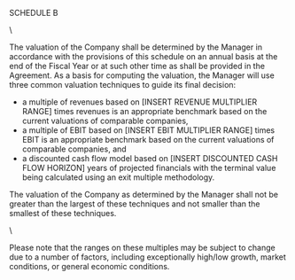 SCHEDULE B

\

The valuation of the Company shall be determined by the Manager in
accordance with the provisions of this schedule on an annual basis at
the end of the Fiscal Year or at such other time as shall be provided
in the Agreement. As a basis for computing the valuation, the Manager
will use three common valuation techniques to guide its final
decision:

* a multiple of revenues based on [INSERT REVENUE MULTIPLIER RANGE]
  times revenues is an appropriate benchmark based on the current
  valuations of comparable companies,
* a multiple of EBIT based on [INSERT EBIT MULTIPLIER RANGE] times
  EBIT is an appropriate benchmark based on the current valuations of
  comparable companies, and
* a discounted cash flow model based on
  [INSERT DISCOUNTED CASH FLOW HORIZON] years of projected financials
  with the terminal value being calculated using an exit multiple
  methodology.

The valuation of the Company as determined by the Manager shall not be
greater than the largest of these techniques and not smaller than the
smallest of these techniques. 

\

Please note that the ranges on these multiples may be subject to change
due to a number of factors, including exceptionally high/low growth,
market conditions, or general economic conditions.

